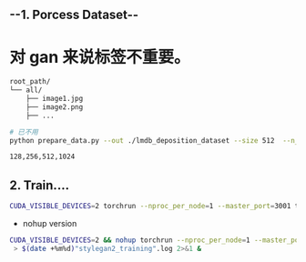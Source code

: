 ## --1. Porcess Dataset--

# 对 gan 来说标签不重要。

```bash
root_path/
└── all/
    ├── image1.jpg
    ├── image2.png
    ├── ...
```

```bash
# 已不用
python prepare_data.py --out ./lmdb_deposition_dataset --size 512  --n_worker 8 --resample lanczos  /mnt/c/Users/23174/Desktop/GitHub\ Project/data-efficient-gans-baseline/data/deposition_data_processed_stylegan/

```

```bash
128,256,512,1024
```

## 2. Train....

```bash
CUDA_VISIBLE_DEVICES=2 torchrun --nproc_per_node=1 --master_port=3001 train.py --batch 32 deposition_data_processed_stylegan/
```

- nohup version

```bash
CUDA_VISIBLE_DEVICES=2 && nohup torchrun --nproc_per_node=1 --master_port=3001 train.py --batch 32 deposition_data_processed_stylegan/
 > $(date +%m%d)"stylegan2_training".log 2>&1 &
```
